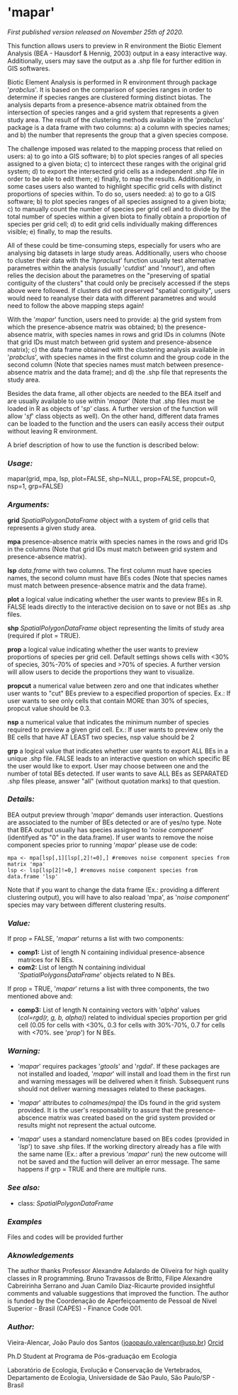 # 'mapar'

*First published version released on November 25th of 2020.*

This function allows users to preview in R environment the Biotic Element Analysis (BEA - Hausdorf & Hennig, 2003) output in a easy interactive way. Additionally, users may save the output as a .shp file for further edition in GIS softwares.

Biotic Element Analysis is performed in R environment through package '*prabclus*'. It is based on the comparison of species ranges in order to determine if species ranges are clustered forming distinct biotas. The analysis departs from a presence-absence matrix obtained from the intersection of species ranges and a grid system that represents a given study area. The result of the clustering methods available in the '*prabclus*' package is a data frame with two columns: a) a column with species names; and b) the number that represents the group that a given species compose.

The challenge imposed was related to the mapping process that relied on users: a) to go into a GIS software; b) to plot species ranges of all species assigned to a given biota; c) to intercect these ranges with the original grid system; d) to export the intersected grid cells as a independent .shp file in order to be able to edit them; e) finally, to map the results. Additionally, in some cases users also wanted to highlight specific grid cells with distinct proportions of species within. To do so, users needed: a) to go to a GIS software; b) to plot species ranges of all species assigned to a given biota; c) to manually count the number of species per grid cell and to divide by the total number of species within a given biota to finally obtain a proportion of species per grid cell; d) to edit grid cells individually making differences visible; e) finally, to map the results.

All of these could be time-consuming steps, especially for users who are analysing big datasets in large study areas. Additionally, users who choose to cluster their data with the '*hpraclust*' function usually test alternative parametres within the analysis (usually '*cutdist*' and '*nnout*'), and often relies the decision about the parametres on the "preserving of spatial contiguity of the clusters" that could only be precisely accessed if the steps above were followed. If clusters did not preserved "spatial contiguity", users would need to reanalyse their data with different parametres and would need to follow the above mapping steps again!

With the '*mapar*' function, users need to provide: a) the grid system from which the presence-absence matrix was obtained; b) the presence-absence matrix, with species names in rows and grid IDs in columns (Note that grid IDs must match between grid system and presence-absence matrix); c) the data frame obtained with the clustering analysis available in '*prabclus*', with species names in the first column and the group code in the second column (Note that species names must match between presence-absence matrix and the data frame); and d) the .shp file that represents the study area. 

Besides the data frame, all other objects are needed to the BEA itself and are usually available to use within '*mapar*' (Note that .shp files must be loaded in R as objects of '*sp*' class. A further version of the function will allow '*sf*' class objects as well). On the other hand, different data frames can be loaded to the function and the users can easily access their output without leaving R environment.

A brief description of how to use the function is described below:

### ***Usage:***

mapar(grid, mpa, lsp, plot=FALSE, shp=NULL, prop=FALSE, propcut=0, nsp=1, grp=FALSE)

### ***Arguments:***

**grid**      *SpatialPolygonDataFrame* object with a system of grid cells that represents a given study area.

**mpa**       presence-absence matrix with species names in the rows and grid IDs in the columns (Note that grid IDs must match between grid system and presence-absence matrix).

**lsp**       *data.frame* with two columns. The first column must have species names, the second column must have BEs codes (Note that species names must match between presence-absence matrix and the data frame). 

**plot**      a logical value indicating whether the user wants to preview BEs in R. FALSE leads directly to the interactive decision on to save or not BEs as .shp files.

**shp**       *SpatialPolygonDataFrame* object representing the limits of study area (required if plot = TRUE).

**prop**      a logical value indicating whether the user wants to preview proportions of species per grid cell. Default settings shows cells with <30% of species, 30%-70% of species and >70% of species. A further version will allow users to decide the proportions they want to visualize.

**propcut**   a numerical value between zero and one that indicates whether user wants to "cut" BEs preview to a        especified proportion of species. Ex.: If user wants to see only cells that contain MORE than 30% of species, propcut value should be 0.3.

**nsp**       a numerical value that indicates the minimum number of species required to preview a given grid cell. Ex.: If user wants to preview only the BE cells that have AT LEAST two species, nsp value should be 2

**grp**       a logical value that indicates whether user wants to export ALL BEs in a unique .shp file. FALSE leads to an interactive question on which specific BE the user would like to export. User may choose between one and the number of total BEs detected. If user wants to save ALL BEs as SEPARATED .shp files please, answer "all"  (without quotation marks) to that question.

### ***Details:***

BEA output preview through '*mapar*' demands user interaction. Questions are associated to the number of BEs detected or are of yes/no type. Note that BEA output usually has species assigned to '*noise component*' (identifyed as "0" in the data.frame). If user wants to remove the noise component species prior to running '*mapar*' please use de code:

```
mpa <- mpa[lsp[,1][lsp[,2]!=0],] #removes noise component species from matrix 'mpa'
lsp <- lsp[lsp[2]!=0,] #removes noise component species from data.frame 'lsp'
```

Note that if you want to change the data frame (Ex.: providing a different clustering output), you will have to also reaload 'mpa', as '*noise component*' species may vary between different clustering results.

### ***Value:***

If prop = FALSE, '*mapar*' returns a list with two components:

* **comp1:** List of length N containing individual presence-absence matrices for N BEs.
* **com2:** List of length N containing individual '*SpatialPolygonsDataFrame*' objects related to N BEs.

If prop = TRUE, '*mapar*' returns a list with three components, the two mentioned above and:

* **comp3:** List of length N containing vectors with '*alpha*' values (*col=rgd(r, g, b, alpha)*) related to individual species proportion per grid cell (0.05 for cells with <30%, 0.3 for cells with 30%-70%, 0.7 for cells with <70%. see '*prop*') for N BEs.

### ***Warning:***

* '*mapar*' requires packages '*gtools*' and '*rgdal*'. If these packages are not installed and loaded, '*mapar*' will install and load them in the first run and warning messages will be delivered when it finish. Subsequent runs should not deliver warning messages related to these packages.

* '*mapar*' attributes to *colnames(mpa)* the IDs found in the grid system provided. It is the user's responsability to assure that the presence-abscence matrix was created based on the grid system provided or results might not represent the actual outcome. 

* '*mapar*' uses a standard nomenclature based on BEs codes (provided in '*lsp*') to save .shp files. If the working directory already has a file with the same name (Ex.: after a previous '*mapar*' run) the new outcome will not be saved and the fuction will deliver an error message. The same happens if grp = TRUE and there are multiple runs.

### ***See also:***
* class: *SpatialPolygonDataFrame*

### ***Examples***

Files and codes will be provided further

### ***Aknowledgements***

The author thanks Professor Alexandre Adalardo de Oliveira for high quality classes in R programming. Bruno Travassos de Britto, Filipe Alexandre Cabreirinha Serrano and Juan Camilo Diaz-Ricaurte provided insightful comments and valuable suggestions that improved the function. The author is funded by the Coordenação de Aperfeiçoamento de Pessoal de Nível Superior - Brasil (CAPES) - Finance Code 001.

### ***Author:***

Vieira-Alencar, João Paulo dos Santos (joaopaulo.valencar@usp.br) [Orcid](https://orcid.org/0000-0001-6894-6773)

Ph.D Student at Programa de Pós-graduação em Ecologia

Laboratório de Ecologia, Evolução e Conservação de Vertebrados, Departamento de Ecologia, Universidade de São Paulo, São Paulo/SP - Brasil


